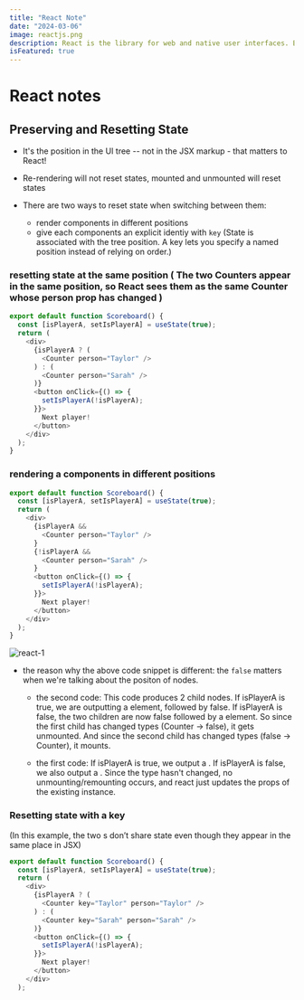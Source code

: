 ```yaml
---
title: "React Note"
date: "2024-03-06"
image: reactjs.png
description: React is the library for web and native user interfaces. Build user interfaces out of individual pieces called components written in JavaScript.
isFeatured: true
---
```


# React notes

## Preserving and Resetting State

-   It's the position in the UI tree -- not in the JSX markup - that matters to React! 
-   Re-rendering will not reset states, mounted and unmounted will reset states

-   There are two ways to reset state when switching between them:
    - render components in different positions
    - give each components an explicit identiy with `key` (State is associated with the tree position. A key lets you specify a named position instead of relying on order.)

### resetting state at the same position ( The two Counters appear in the same position, so React sees them as the same Counter whose person prop has changed )
```js
export default function Scoreboard() {
  const [isPlayerA, setIsPlayerA] = useState(true);
  return (
    <div>
      {isPlayerA ? (
        <Counter person="Taylor" />
      ) : (
        <Counter person="Sarah" />
      )}
      <button onClick={() => {
        setIsPlayerA(!isPlayerA);
      }}>
        Next player!
      </button>
    </div>
  );
}
```

### rendering a components in different positions
```js
export default function Scoreboard() {
  const [isPlayerA, setIsPlayerA] = useState(true);
  return (
    <div>
      {isPlayerA &&
        <Counter person="Taylor" />
      }
      {!isPlayerA &&
        <Counter person="Sarah" />
      }
      <button onClick={() => {
        setIsPlayerA(!isPlayerA);
      }}>
        Next player!
      </button>
    </div>
  );
}
```
![react-1](react-1.png)

-   the reason why the above code snippet is different: the `false` matters when we're talking about the positon of nodes.

    - the second code: This code produces 2 child nodes. If isPlayerA is true, we are outputting a <Counter> element, followed by false. If isPlayerA is false, the two children are now false followed by a <Counter> element. So since the first child has changed types (Counter -> false), it gets unmounted. And since the second child has changed types (false -> Counter), it mounts.

    - the first code: If isPlayerA is true, we output a <Counter>. If isPlayerA is false, we also output a <Counter>. Since the type hasn't changed, no unmounting/remounting occurs, and react just updates the props of the existing instance.

### Resetting state with a key
(In this example, the two <Counter />s don’t share state even though they appear in the same place in JSX)

```js
export default function Scoreboard() {
  const [isPlayerA, setIsPlayerA] = useState(true);
  return (
    <div>
      {isPlayerA ? (
        <Counter key="Taylor" person="Taylor" />
      ) : (
        <Counter key="Sarah" person="Sarah" />
      )}
      <button onClick={() => {
        setIsPlayerA(!isPlayerA);
      }}>
        Next player!
      </button>
    </div>
  );
```
